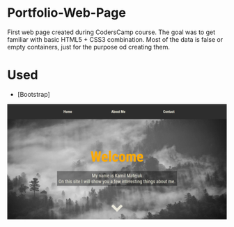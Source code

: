 # Portfolio-Web-Page
First web page created during CodersCamp course. The goal was to get familiar with basic HTML5 + CSS3 combination. 
Most of the data is false or empty containers, just for the purpose od creating them.

# Used
* [Bootstrap]


![](web-overview.png)
